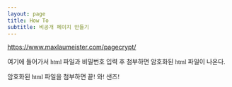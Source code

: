 ```yaml
---
layout: page
title: How To
subtitle: 비공개 페이지 만들기
---
```


https://www.maxlaumeister.com/pagecrypt/

<div style="font-family:'Nanum Myeongjo',serif;">
  <p>여기에 들어가서 html 파일과 비밀번호 입력 후 첨부하면 암호화된 html 파일이 나온다.</p>
  <p>암호화된 html 파일을 첨부하면 끝! 와! 샌즈!</p>
</div>

